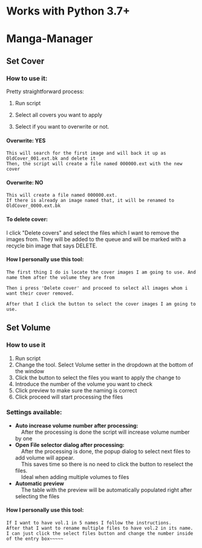 # Works with Python 3.7+

# Manga-Manager

## Set Cover

### How to use it:

Pretty straightforward process:

1. Run script
2. Select all covers you want to apply<br>

3. Select if you want to overwrite or not.<br>

#### Overwrite: YES

~~~~
This will search for the first image and will back it up as OldCover_001.ext.bk and delete it
Then, the script will create a file named 000000.ext with the new cover
~~~~

#### Overwrite: NO
~~~~
This will create a file named 000000.ext.
If there is already an image named that, it will be renamed to OldCover_0000.ext.bk 
~~~~

#### To delete cover:
I click "Delete covers" and select the files which I want to remove the images from.
They will be added to the queue and will be marked with a recycle bin image that says DELETE.


#### How I personally use this tool:

~~~~
The first thing I do is locate the cover images I am going to use. And name them after the volume they are from

Then i press 'Delete cover' and proceed to select all images whom i want their cover removed.

After that I click the button to select the cover images I am going to use.
~~~~
## Set Volume

### How to use it

1. Run script
2. Change the tool. Select Volume setter in the dropdown at the bottom of the window
3. Click the button to select the files you want to apply the change to
4. Introduce the number of the volume you want to check
5. Click preview to make sure the naming is correct
6. Click proceed will start processing the files

### Settings available:

- **Auto increase volume number after processing:**<br>&nbsp;&nbsp;&nbsp;&nbsp;After the processing is done the script will increase volume number by one
- **Open File selector dialog after processing:**<br>&nbsp;&nbsp;&nbsp;&nbsp;After the processing is done, the popup dialog to select next files to add volume will appear.<br>&nbsp;&nbsp;&nbsp;&nbsp;This saves time so there is no need to click the button to reselect the files.<br>&nbsp;&nbsp;&nbsp;&nbsp;Ideal when adding multiple volumes to files
- **Automatic preview**<br>&nbsp;&nbsp;&nbsp;&nbsp;The table with the preview will be automatically populated right after selecting the files

#### How I personally use this tool:

~~~~
If I want to have vol.1 in 5 names I follow the instructions.
After that I want to rename multiple files to have vol.2 in its name.
I can just click the select files button and change the number inside of the entry box~~~~~

